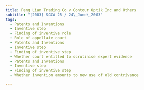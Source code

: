 ```yaml
---
title: Peng Lian Trading Co v Contour Optik Inc and Others
subtitle: "[2003] SGCA 25 / 24\_June\_2003"
tags:
  - Patents and Inventions
  - Inventive step
  - Finding of inventive role
  - Role of appellate court
  - Patents and Inventions
  - Inventive step
  - Finding of inventive step
  - Whether court entitled to scrutinise expert evidence
  - Patents and Inventions
  - Inventive step
  - Finding of inventive step
  - Whether invention amounts to new use of old contrivance

---
```


